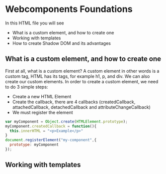 # Webcomponents Foundations
In this HTML file you will see
- What is a custom element, and how to create one
- Working with templates
- How to create Shadow DOM and its advantages

## What is a custom element, and how to create one
First at all, what is a custom element? A custom element in other words is a custom tag, HTML has its tags, for example h1, p, and div.
We can also create our custom elements.
In order to create a custom element, we need to do 3 simple steps:
- Create a new HTML Element
- Create the callback, there are 4 callbacks (createdCallback, attachedCallback, detachedCallback and attributeChangeCallback)
- We must register the element

```javascript
var myComponent = Object.create(HTMLElement.prototype);
myComponent.createdCallback = function(){
  this.innerHTML = "<p>Example</p>"
}
document.registerElement("my-component",{
  prototype: myComponent
});
```
## Working with templates

